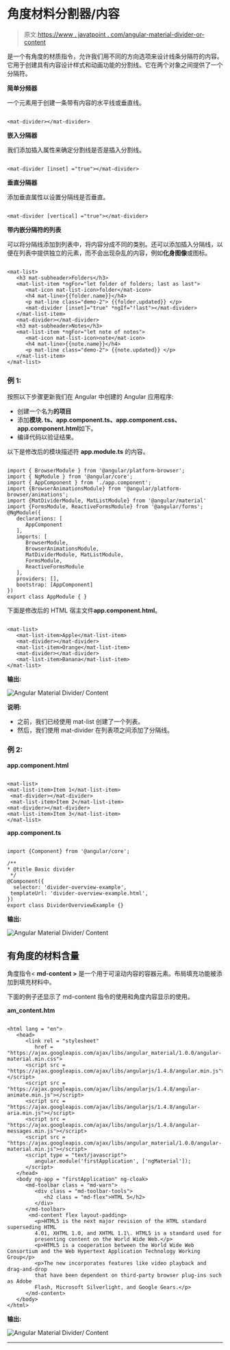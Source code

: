 # 角度材料分割器/内容

> 原文:[https://www . javatpoint . com/angular-material-divider-or-content](https://www.javatpoint.com/angular-material-divider-or-content)

<mat-divider>是一个有角度的材质指令，允许我们用不同的方向选项来设计线条分隔符的内容。它用于创建具有内容设计样式和动画功能的分割线。它在两个对象之间提供了一个分隔符。</mat-divider>

**简单分频器**

一个<matte-divider>元素用于创建一条带有内容的水平线或垂直线。</matte-divider>

```

<mat-divider></mat-divider>

```

**嵌入分隔器**

我们添加插入属性来确定分割线是否是插入分割线。

```

<mat-divider [inset] ="true"></mat-divider>

```

**垂直分隔器**

添加垂直属性以设置分隔线是否垂直。

```

<mat-divider [vertical] ="true"></mat-divider>

```

**带内嵌分隔符的列表**

可以将分隔线添加到列表中，将内容分成不同的类别。还可以添加插入分隔线，以便在列表中提供独立的元素，而不会出现杂乱的内容，例如**化身图像**或图标。

```

<mat-list>
   <h3 mat-subheader>Folders</h3>
   <mat-list-item *ngFor="let folder of folders; last as last">
      <mat-icon mat-list-icon>folder</mat-icon>
      <h4 mat-line>{{folder.name}}</h4>
      <p mat-line class="demo-2"> {{folder.updated}} </p>
      <mat-divider [inset]="true" *ngIf="!last"></mat-divider>
   </mat-list-item>
   <mat-divider></mat-divider>
   <h3 mat-subheader>Notes</h3>
   <mat-list-item *ngFor="let note of notes">
      <mat-icon mat-list-icon>note</mat-icon>
      <h4 mat-line>{{note.name}}</h4>
      <p mat-line class="demo-2"> {{note.updated}} </p>
   </mat-list-item>
</mat-list>

```

### 例 1:

按照以下步骤更新我们在 Angular 中创建的 Angular 应用程序:

*   创建一个名为**的项目**
*   添加**模块. ts、app.component.ts、app.component.css、app.component.html**如下。
*   编译代码以验证结果。

以下是修改后的模块描述符 **app.module.ts** 的内容。

```

import { BrowserModule } from '@angular/platform-browser';
import { NgModule } from '@angular/core';
import { AppComponent } from './app.component';
import {BrowserAnimationsModule} from '@angular/platform-browser/animations';
import {MatDividerModule, MatListModule} from '@angular/material'
import {FormsModule, ReactiveFormsModule} from '@angular/forms';
@NgModule({
   declarations: [
      AppComponent
   ],
   imports: [
      BrowserModule,
      BrowserAnimationsModule,
      MatDividerModule, MatListModule,
      FormsModule,
      ReactiveFormsModule
   ],
   providers: [],
   bootstrap: [AppComponent]
})
export class AppModule { }

```

下面是修改后的 HTML 宿主文件**app.component.html**。

```

<mat-list>
   <mat-list-item>Apple</mat-list-item>
   <mat-divider></mat-divider>
   <mat-list-item>Orange</mat-list-item>
   <mat-divider></mat-divider>
   <mat-list-item>Banana</mat-list-item>
</mat-list>

```

**输出:**

![Angular Material Divider/ Content](../Images/1cef322c29151f597ba0fe3d3c039d85.png)

**说明:**

*   之前，我们已经使用 mat-list 创建了一个列表。
*   然后，我们使用 mat-divider 在列表项之间添加了分隔线。

### 例 2:

**app.component.html**

```

<mat-list>
<mat-list-item>Item 1</mat-list-item>
 <mat-divider></mat-divider>
 <mat-list-item>Item 2</mat-list-item>
<mat-divider></mat-divider>
<mat-list-item>Item 3</mat-list-item>
</mat-list>

```

**app.component.ts**

```

import {Component} from '@angular/core';

/**
* @title Basic divider
 */
@Component({
  selector: 'divider-overview-example',
 templateUrl: 'divider-overview-example.html',
})
export class DividerOverviewExample {}

```

**输出:**

![Angular Material Divider/ Content](../Images/bd07ec6045750ed7b965b85a857e6237.png)

## 有角度的材料含量

角度指令< **md-content >** 是一个用于可滚动内容的容器元素。布局填充功能被添加到填充材料中。

下面的例子还显示了 md-content 指令的使用和角度内容显示的使用。

**am_content.htm**

```

<html lang = "en">
   <head>
      <link rel = "stylesheet"
         href = "https://ajax.googleapis.com/ajax/libs/angular_material/1.0.0/angular-material.min.css">
      <script src = "https://ajax.googleapis.com/ajax/libs/angularjs/1.4.8/angular.min.js"></script>
      <script src = "https://ajax.googleapis.com/ajax/libs/angularjs/1.4.8/angular-animate.min.js"></script>
      <script src = "https://ajax.googleapis.com/ajax/libs/angularjs/1.4.8/angular-aria.min.js"></script>
      <script src = "https://ajax.googleapis.com/ajax/libs/angularjs/1.4.8/angular-messages.min.js"></script>
      <script src = "https://ajax.googleapis.com/ajax/libs/angular_material/1.0.0/angular-material.min.js"></script>
      <script type = "text/javascript">    
         angular.module('firstApplication', ['ngMaterial']);
      </script>
   </head>
   <body ng-app = "firstApplication" ng-cloak>
      <md-toolbar class = "md-warn">
         <div class = "md-toolbar-tools">
            <h2 class = "md-flex">HTML 5</h2>
         </div>
      </md-toolbar>
       <md-content flex layout-padding>
         <p>HTML5 is the next major revision of the HTML standard superseding HTML
         4.01, XHTML 1.0, and XHTML 1.1\. HTML5 is a standard used for 
         presenting content on the World Wide Web.</p>
         <p>HTML5 is a cooperation between the World Wide Web Consortium and the Web Hypertext Application Technology Working Group</p>         
         <p>The new incorporates features like video playback and drag-and-drop
         that have been dependent on third-party browser plug-ins such as Adobe
         Flash, Microsoft Silverlight, and Google Gears.</p>
      </md-content>
   </body>
</html>

```

**输出:**

![Angular Material Divider/ Content](../Images/7d73276d238660bad48a5e2e3ea58297.png)

* * *